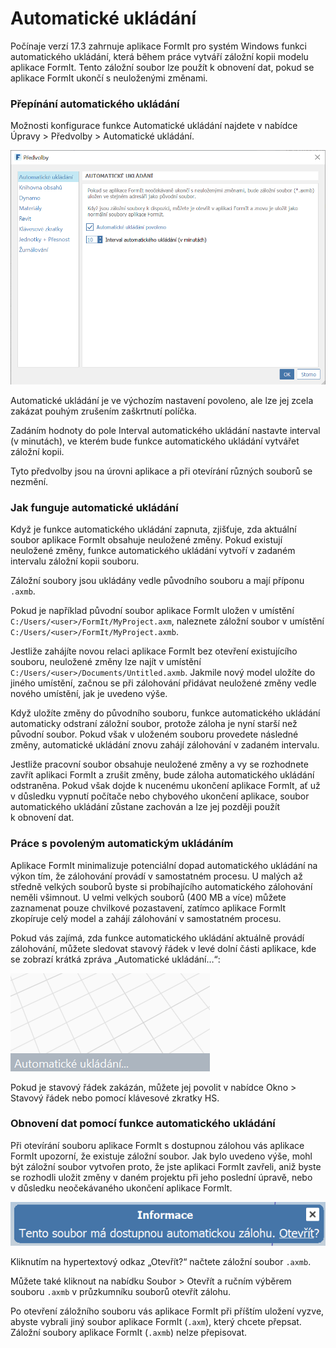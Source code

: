 # Automatické ukládání

Počínaje verzí 17.3 zahrnuje aplikace FormIt pro systém Windows funkci automatického ukládání, která během práce vytváří záložní kopii modelu aplikace FormIt. Tento záložní soubor lze použít k obnovení dat, pokud se aplikace FormIt ukončí s neuloženými změnami.

### Přepínání automatického ukládání

Možnosti konfigurace funkce Automatické ukládání najdete v nabídce Úpravy &gt; Předvolby &gt; Automatické ukládání.

![](../.gitbook/assets/20190613-autosave.png)

Automatické ukládání je ve výchozím nastavení povoleno, ale lze jej zcela zakázat pouhým zrušením zaškrtnutí políčka.

Zadáním hodnoty do pole Interval automatického ukládání nastavte interval \(v minutách\), ve kterém bude funkce automatického ukládání vytvářet záložní kopii.

Tyto předvolby jsou na úrovni aplikace a při otevírání různých souborů se nezmění.

### Jak funguje automatické ukládání

Když je funkce automatického ukládání zapnuta, zjišťuje, zda aktuální soubor aplikace FormIt obsahuje neuložené změny. Pokud existují neuložené změny, funkce automatického ukládání vytvoří v zadaném intervalu záložní kopii souboru.

Záložní soubory jsou ukládány vedle původního souboru a mají příponu `.axmb`.

Pokud je například původní soubor aplikace FormIt uložen v umístění `C:/Users/<user>/FormIt/MyProject.axm`, naleznete záložní soubor v umístění `C:/Users/<user>/FormIt/MyProject.axmb`.

Jestliže zahájíte novou relaci aplikace FormIt bez otevření existujícího souboru, neuložené změny lze najít v umístění `C:/Users/<user>/Documents/Untitled.axmb`. Jakmile nový model uložíte do jiného umístění, začnou se při zálohování přidávat neuložené změny vedle nového umístění, jak je uvedeno výše.

Když uložíte změny do původního souboru, funkce automatického ukládání automaticky odstraní záložní soubor, protože záloha je nyní starší než původní soubor. Pokud však v uloženém souboru provedete následné změny, automatické ukládání znovu zahájí zálohování v zadaném intervalu.

Jestliže pracovní soubor obsahuje neuložené změny a vy se rozhodnete zavřít aplikaci FormIt a zrušit změny, bude záloha automatického ukládání odstraněna. Pokud však dojde k nucenému ukončení aplikace FormIt, ať už v důsledku vypnutí počítače nebo chybového ukončení aplikace, soubor automatického ukládání zůstane zachován a lze jej později použít k obnovení dat.

### Práce s povoleným automatickým ukládáním

Aplikace FormIt minimalizuje potenciální dopad automatického ukládání na výkon tím, že zálohování provádí v samostatném procesu. U malých až středně velkých souborů byste si probíhajícího automatického zálohování neměli všimnout. U velmi velkých souborů \(400 MB a více\) můžete zaznamenat pouze chvilkové pozastavení, zatímco aplikace FormIt zkopíruje celý model a zahájí zálohování v samostatném procesu.

Pokud vás zajímá, zda funkce automatického ukládání aktuálně provádí zálohování, můžete sledovat stavový řádek v levé dolní části aplikace, kde se zobrazí krátká zpráva „Automatické ukládání…“:

![](../.gitbook/assets/20190613-autosave-status-bar.png)

Pokud je stavový řádek zakázán, můžete jej povolit v nabídce Okno &gt; Stavový řádek nebo pomocí klávesové zkratky HS.

### Obnovení dat pomocí funkce automatického ukládání

Při otevírání souboru aplikace FormIt s dostupnou zálohou vás aplikace FormIt upozorní, že existuje záložní soubor. Jak bylo uvedeno výše, mohl být záložní soubor vytvořen proto, že jste aplikaci FormIt zavřeli, aniž byste se rozhodli uložit změny v daném projektu při jeho poslední úpravě, nebo v důsledku neočekávaného ukončení aplikace FormIt.

![](../.gitbook/assets/20190613-autosave-notification.png)

Kliknutím na hypertextový odkaz „Otevřít?“ načtete záložní soubor `.axmb`.

Můžete také kliknout na nabídku Soubor &gt; Otevřít a ručním výběrem souboru `.axmb` v průzkumníku souborů otevřít zálohu.

Po otevření záložního souboru vás aplikace FormIt při příštím uložení vyzve, abyste vybrali jiný soubor aplikace FormIt \(`.axm`\), který chcete přepsat. Záložní soubory aplikace FormIt \(`.axmb`\) nelze přepisovat.



